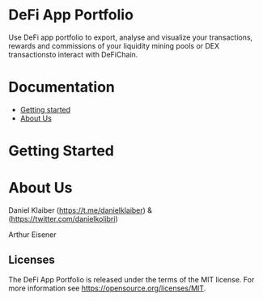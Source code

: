 # DeFi App Portfolio

Use DeFi app portfolio to export, analyse and visualize your transactions, rewards and commissions of your liquidity mining pools or DEX transactionsto interact with DeFiChain. 

# Documentation

- [Getting started](#getting-started)
- [About Us](#about-us)

# Getting Started

# About Us
Daniel Klaiber (https://t.me/danielklaiber) & (https://twitter.com/danielkolibri)

Arthur Eisener  

## Licenses

The DeFi App Portfolio is released under the terms of the MIT license. For more information see https://opensource.org/licenses/MIT.
